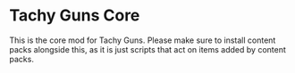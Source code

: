 # Tachy Guns Core

This is the core mod for Tachy Guns.
Please make sure to install content packs alongside this, as it is just scripts that act on items added by content packs.
